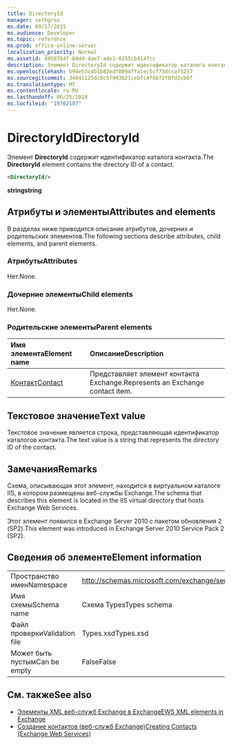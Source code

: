 ```yaml
---
title: DirectoryId
manager: sethgros
ms.date: 09/17/2015
ms.audience: Developer
ms.topic: reference
ms.prod: office-online-server
localization_priority: Normal
ms.assetid: 4958764f-64dd-4ae7-ade1-0255cb414fcc
description: Элемент DirectoryId содержит идентификатор каталога контакта.
ms.openlocfilehash: b94e53cdb1b82edf0094ffa1ec5cf73dcca75257
ms.sourcegitcommit: 34041125dc8c5f993b21cebfc4f8b72f0fd2cb6f
ms.translationtype: MT
ms.contentlocale: ru-RU
ms.lasthandoff: 06/25/2018
ms.locfileid: "19762107"
---
```

# <a name="directoryid"></a><span data-ttu-id="dbf3a-103">DirectoryId</span><span class="sxs-lookup"><span data-stu-id="dbf3a-103">DirectoryId</span></span>

<span data-ttu-id="dbf3a-104">Элемент **DirectoryId** содержит идентификатор каталога контакта.</span><span class="sxs-lookup"><span data-stu-id="dbf3a-104">The **DirectoryId** element contains the directory ID of a contact.</span></span> 
  
```XML
<DirectoryId/>
```

 <span data-ttu-id="dbf3a-105">**string**</span><span class="sxs-lookup"><span data-stu-id="dbf3a-105">**string**</span></span>
## <a name="attributes-and-elements"></a><span data-ttu-id="dbf3a-106">Атрибуты и элементы</span><span class="sxs-lookup"><span data-stu-id="dbf3a-106">Attributes and elements</span></span>

<span data-ttu-id="dbf3a-107">В разделах ниже приводится описание атрибутов, дочерних и родительских элементов.</span><span class="sxs-lookup"><span data-stu-id="dbf3a-107">The following sections describe attributes, child elements, and parent elements.</span></span>
  
### <a name="attributes"></a><span data-ttu-id="dbf3a-108">Атрибуты</span><span class="sxs-lookup"><span data-stu-id="dbf3a-108">Attributes</span></span>

<span data-ttu-id="dbf3a-109">Нет.</span><span class="sxs-lookup"><span data-stu-id="dbf3a-109">None.</span></span>
  
### <a name="child-elements"></a><span data-ttu-id="dbf3a-110">Дочерние элементы</span><span class="sxs-lookup"><span data-stu-id="dbf3a-110">Child elements</span></span>

<span data-ttu-id="dbf3a-111">Нет.</span><span class="sxs-lookup"><span data-stu-id="dbf3a-111">None.</span></span>
  
### <a name="parent-elements"></a><span data-ttu-id="dbf3a-112">Родительские элементы</span><span class="sxs-lookup"><span data-stu-id="dbf3a-112">Parent elements</span></span>

|<span data-ttu-id="dbf3a-113">**Имя элемента**</span><span class="sxs-lookup"><span data-stu-id="dbf3a-113">**Element name**</span></span>|<span data-ttu-id="dbf3a-114">**Описание**</span><span class="sxs-lookup"><span data-stu-id="dbf3a-114">**Description**</span></span>|
|:-----|:-----|
|[<span data-ttu-id="dbf3a-115">Контакт</span><span class="sxs-lookup"><span data-stu-id="dbf3a-115">Contact</span></span>](contact.md) <br/> |<span data-ttu-id="dbf3a-116">Представляет элемент контакта Exchange.</span><span class="sxs-lookup"><span data-stu-id="dbf3a-116">Represents an Exchange contact item.</span></span>  <br/> |
   
## <a name="text-value"></a><span data-ttu-id="dbf3a-117">Текстовое значение</span><span class="sxs-lookup"><span data-stu-id="dbf3a-117">Text value</span></span>

<span data-ttu-id="dbf3a-118">Текстовое значение является строка, представляющая идентификатор каталогов контакта.</span><span class="sxs-lookup"><span data-stu-id="dbf3a-118">The text value is a string that represents the directory ID of the contact.</span></span>
  
## <a name="remarks"></a><span data-ttu-id="dbf3a-119">Замечания</span><span class="sxs-lookup"><span data-stu-id="dbf3a-119">Remarks</span></span>

<span data-ttu-id="dbf3a-120">Схема, описывающая этот элемент, находится в виртуальном каталоге IIS, в котором размещены веб-службы Exchange.</span><span class="sxs-lookup"><span data-stu-id="dbf3a-120">The schema that describes this element is located in the IIS virtual directory that hosts Exchange Web Services.</span></span>
  
<span data-ttu-id="dbf3a-121">Этот элемент появился в Exchange Server 2010 с пакетом обновления 2 (SP2).</span><span class="sxs-lookup"><span data-stu-id="dbf3a-121">This element was introduced in Exchange Server 2010 Service Pack 2 (SP2).</span></span>
  
## <a name="element-information"></a><span data-ttu-id="dbf3a-122">Сведения об элементе</span><span class="sxs-lookup"><span data-stu-id="dbf3a-122">Element information</span></span>

|||
|:-----|:-----|
|<span data-ttu-id="dbf3a-123">Пространство имен</span><span class="sxs-lookup"><span data-stu-id="dbf3a-123">Namespace</span></span>  <br/> |http://schemas.microsoft.com/exchange/services/2006/types  <br/> |
|<span data-ttu-id="dbf3a-124">Имя схемы</span><span class="sxs-lookup"><span data-stu-id="dbf3a-124">Schema name</span></span>  <br/> |<span data-ttu-id="dbf3a-125">Схема Types</span><span class="sxs-lookup"><span data-stu-id="dbf3a-125">Types schema</span></span>  <br/> |
|<span data-ttu-id="dbf3a-126">Файл проверки</span><span class="sxs-lookup"><span data-stu-id="dbf3a-126">Validation file</span></span>  <br/> |<span data-ttu-id="dbf3a-127">Types.xsd</span><span class="sxs-lookup"><span data-stu-id="dbf3a-127">Types.xsd</span></span>  <br/> |
|<span data-ttu-id="dbf3a-128">Может быть пустым</span><span class="sxs-lookup"><span data-stu-id="dbf3a-128">Can be empty</span></span>  <br/> |<span data-ttu-id="dbf3a-129">False</span><span class="sxs-lookup"><span data-stu-id="dbf3a-129">False</span></span>  <br/> |
   
## <a name="see-also"></a><span data-ttu-id="dbf3a-130">См. также</span><span class="sxs-lookup"><span data-stu-id="dbf3a-130">See also</span></span>

- [<span data-ttu-id="dbf3a-131">Элементы XML веб-служб Exchange в Exchange</span><span class="sxs-lookup"><span data-stu-id="dbf3a-131">EWS XML elements in Exchange</span></span>](ews-xml-elements-in-exchange.md)
- [<span data-ttu-id="dbf3a-132">Создание контактов (веб-служб Exchange)</span><span class="sxs-lookup"><span data-stu-id="dbf3a-132">Creating Contacts (Exchange Web Services)</span></span>](http://msdn.microsoft.com/library/4845917e-70d1-481c-bbd7-011ec6571789%28Office.15%29.aspx)

